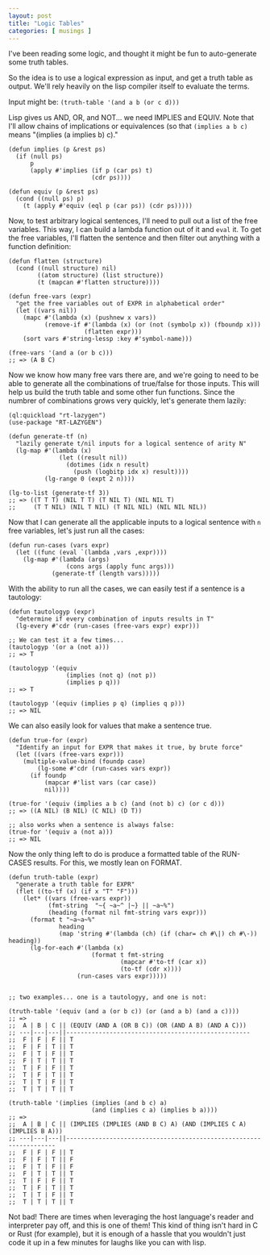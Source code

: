 ```yaml
---
layout: post
title: "Logic Tables"
categories: [ musings ]
---
```

I've been reading some logic, and thought it might be
fun to auto-generate some truth tables.

So the idea is to use a logical expression as input, and get a
truth table as output.  We'll rely heavily on the lisp compiler
itself to evaluate the terms.

Input might be: `(truth-table '(and a b (or c d)))`

Lisp gives us AND, OR, and NOT... we need IMPLIES and EQUIV. Note that
I'll allow chains of implications or equivalences (so that `(implies a b c)`
means "(implies (a implies b) c)."

```common-lisp
(defun implies (p &rest ps)
  (if (null ps)
      p
      (apply #'implies (if p (car ps) t)
                       (cdr ps))))

(defun equiv (p &rest ps)
  (cond ((null ps) p)
    (t (apply #'equiv (eql p (car ps)) (cdr ps)))))
```

Now, to test arbitrary logical sentences, I'll need to pull out a list of
the free variables.  This way, I can build a lambda function out
of it and `eval` it.  To get the free variables, I'll flatten the
sentence and then filter out anything with a function definition:

```common-lisp
(defun flatten (structure)
  (cond ((null structure) nil)
        ((atom structure) (list structure))
        (t (mapcan #'flatten structure))))

(defun free-vars (expr)
  "get the free variables out of EXPR in alphabetical order"
  (let ((vars nil))
    (mapc #'(lambda (x) (pushnew x vars))
          (remove-if #'(lambda (x) (or (not (symbolp x)) (fboundp x)))
                     (flatten expr)))
    (sort vars #'string-lessp :key #'symbol-name)))

(free-vars '(and a (or b c)))
;; => (A B C)
```

Now we know how many free vars there are, and we're going to need
to be able to generate all the combinations of true/false for those
inputs.  This will help us build the truth table and some other
fun functions.  Since the numbrer of combinations grows very quickly,
let's generate them lazily:

```common-lisp
(ql:quickload "rt-lazygen")
(use-package "RT-LAZYGEN")

(defun generate-tf (n)
  "lazily generate t/nil inputs for a logical sentence of arity N"
  (lg-map #'(lambda (x)
              (let ((result nil))
                (dotimes (idx n result)
                  (push (logbitp idx x) result))))
          (lg-range 0 (expt 2 n))))

(lg-to-list (generate-tf 3))
;; => ((T T T) (NIL T T) (T NIL T) (NIL NIL T)
;;     (T T NIL) (NIL T NIL) (T NIL NIL) (NIL NIL NIL))
```

Now that I can generate all the applicable inputs to a logical
sentence with `n` free variables, let's just run all the cases:

```common-lisp
(defun run-cases (vars expr)
  (let ((func (eval `(lambda ,vars ,expr))))
    (lg-map #'(lambda (args)
                (cons args (apply func args)))
            (generate-tf (length vars)))))
```

With the ability to run all the cases, we can easily test
if a sentence is a tautology:

```common-lisp
(defun tautologyp (expr)
  "determine if every combination of inputs results in T"
  (lg-every #'cdr (run-cases (free-vars expr) expr)))

;; We can test it a few times...
(tautologyp '(or a (not a)))
;; => T

(tautologyp '(equiv
                (implies (not q) (not p))
                (implies p q)))
;; => T

(tautologyp '(equiv (implies p q) (implies q p)))
;; => NIL
```

We can also easily look for values that make a sentence true.

```common-lisp
(defun true-for (expr)
  "Identify an input for EXPR that makes it true, by brute force"
  (let ((vars (free-vars expr)))
    (multiple-value-bind (foundp case)
        (lg-some #'cdr (run-cases vars expr))
      (if foundp
          (mapcar #'list vars (car case))
          nil))))

(true-for '(equiv (implies a b c) (and (not b) c) (or c d)))
;; => ((A NIL) (B NIL) (C NIL) (D T))

;; also works when a sentence is always false:
(true-for '(equiv a (not a)))
;; => NIL
```

Now the only thing left to do is produce a formatted table of the
RUN-CASES results.  For this, we mostly lean on FORMAT.

```common-lisp
(defun truth-table (expr)
  "generate a truth table for EXPR"
  (flet ((to-tf (x) (if x "T" "F")))
    (let* ((vars (free-vars expr))
           (fmt-string  "~{ ~a~^ |~} || ~a~%")
           (heading (format nil fmt-string vars expr)))
      (format t "~a~a~%"
              heading
              (map 'string #'(lambda (ch) (if (char= ch #\|) ch #\-)) heading))
      (lg-for-each #'(lambda (x)
                       (format t fmt-string
                               (mapcar #'to-tf (car x))
                               (to-tf (cdr x))))
                   (run-cases vars expr)))))


;; two examples... one is a tautologyy, and one is not:

(truth-table '(equiv (and a (or b c)) (or (and a b) (and a c))))
;; =>
;;  A | B | C || (EQUIV (AND A (OR B C)) (OR (AND A B) (AND A C)))
;; ---|---|---||---------------------------------------------------
;;  F | F | F || T
;;  F | F | T || T
;;  F | T | F || T
;;  F | T | T || T
;;  T | F | F || T
;;  T | F | T || T
;;  T | T | F || T
;;  T | T | T || T
 
(truth-table '(implies (implies (and b c) a)
                       (and (implies c a) (implies b a))))
;; =>
;;  A | B | C || (IMPLIES (IMPLIES (AND B C) A) (AND (IMPLIES C A) (IMPLIES B A)))
;; ---|---|---||-------------------------------------------------------------------
;;  F | F | F || T
;;  F | F | T || F
;;  F | T | F || F
;;  F | T | T || T
;;  T | F | F || T
;;  T | F | T || T
;;  T | T | F || T
;;  T | T | T || T
```

Not bad! There are times when leveraging the host language's reader
and interpreter pay off, and this is one of them!  This kind of thing
isn't hard in C or Rust (for example), but it is enough of a hassle
that you wouldn't just code it up in a few minutes for laughs like
you can with lisp.

